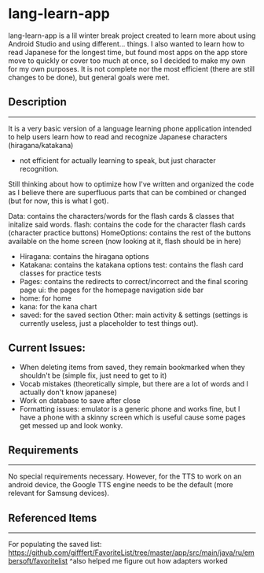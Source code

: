 # lang-learn-app

lang-learn-app is a lil winter break project created to learn more about using Android Studio and using different... things.
I also wanted to learn how to read Japanese for the longest time, but found most apps on the app store move to quickly or cover
too much at once, so I decided to make my own for my own purposes.
It is not complete nor the most efficient (there are still changes to be done), but general goals were met.

## Description
_____________
It is a very basic version of a language learning phone application intended to help users learn how to read and
recognize Japanese characters (hiragana/katakana)
- not efficient for actually learning to speak, but just character recognition.

Still thinking about how to optimize how I've written and organized the code as I believe there are superfluous parts that can be
combined or changed (but for now, this is what I got).

Data: contains the characters/words for the flash cards & classes that initalize said words.
flash: contains the code for the character flash cards (character practice buttons)
HomeOptions: contains the rest of the buttons available on the home screen (now looking at it, flash should be in here)
  - Hiragana: contains the hiragana options
  - Katakana: contains the katakana options
test: contains the flash card classes for practice tests
  - Pages: contains the redirects to correct/incorrect and the final scoring page
ui: the pages for the homepage navigation side bar
  - home: for home
  - kana: for the kana chart
  - saved: for the saved section
Other: main activity & settings (settings is currently useless, just a placeholder to test things out).

## Current Issues:
- When deleting items from saved, they remain bookmarked when they shouldn't be (simple fix, just need to get to it)
- Vocab mistakes (theoretically simple, but there are a lot of words and I actually don't know japanese)
- Work on database to save after close
- Formatting issues: emulator is a generic phone and works fine, but I have a phone with a skinny screen
    which is useful cause some pages get messed up and look wonky.


## Requirements
_____________

No special requirements necessary. 
However, for the TTS to work on an android device, the Google TTS engine needs
to be the default (more relevant for Samsung devices).


## Referenced Items
_________________
For populating the saved list:
https://github.com/gifffert/FavoriteList/tree/master/app/src/main/java/ru/embersoft/favoritelist
^also helped me figure out how adapters worked
